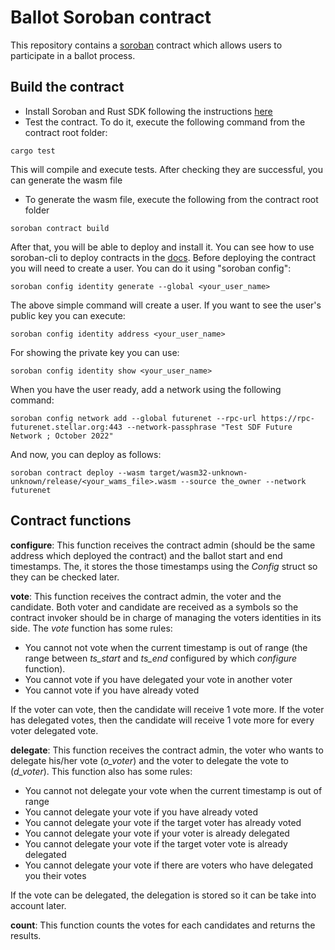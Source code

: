# Ballot Soroban contract
This repository contains a [soroban](https://soroban.stellar.org/) contract which allows users to participate in a ballot process.

## Build the contract

- Install Soroban and Rust SDK following the instructions [here](https://soroban.stellar.org/docs/getting-started/setup)
- Test the contract. To do it, execute the following command from the contract root folder:

```
cargo test
```
This will compile and execute tests. After checking they are successful, you can generate the wasm file
  
- To generate the wasm file, execute the following from the contract root folder

```shell
soroban contract build
```

After that, you will be able to deploy and install it. You can see how to use soroban-cli to deploy contracts in the [docs](https://soroban.stellar.org/docs/getting-started/hello-world). 
Before deploying the contract you will need to create a user. You can do it using "soroban config":

```shell
soroban config identity generate --global <your_user_name>
```
The above simple command will create a user. If you want to see the user's public key you can execute:

```shell
soroban config identity address <your_user_name>
```
For showing the private key you can use:

```shell
soroban config identity show <your_user_name>
```
When you have the user ready, add a network using the following command:

```shell
soroban config network add --global futurenet --rpc-url https://rpc-futurenet.stellar.org:443 --network-passphrase "Test SDF Future Network ; October 2022"
```

And now, you can deploy as follows:

```shell
soroban contract deploy --wasm target/wasm32-unknown-unknown/release/<your_wams_file>.wasm --source the_owner --network futurenet
```
## Contract functions

**configure**: This function receives the contract admin (should be the same address which deployed the contract) and the ballot start and end timestamps. The, it stores the those timestamps using the *Config* struct so they can be checked later.

**vote**: This function receives the contract admin, the voter and the candidate. Both voter and candidate are received as a symbols so the contract invoker should be in charge of managing the voters identities in its side. The *vote* function has some rules:
   * You cannot not vote when the current timestamp is out of range (the range between *ts_start* and *ts_end* configured by which *configure* function).
   * You cannot vote if you have delegated your vote in another voter
   * You cannot vote if you have already voted

If the voter can vote, then the candidate will receive 1 vote more. If the voter has delegated votes, then the candidate will receive 1 vote more for every voter delegated vote.

**delegate**: This function receives the contract admin, the voter who wants to delegate his/her vote (*o_voter*) and the voter to delegate the vote to (*d_voter*). This function also has some rules:
   * You cannot not delegate your vote when the current timestamp is out of range
   * You cannot delegate your vote if you have already voted
   * You cannot delegate your vote if the target voter has already voted
   * You cannot delegate your vote if your voter is already delegated
   * You cannot delegate your vote if the target voter vote is already delegated
   * You cannot delegate your vote if there are voters who have delegated you their votes

If the vote can be delegated, the delegation is stored so it can be take into account later.

**count**: This function counts the votes for each candidates and returns the results.
 
